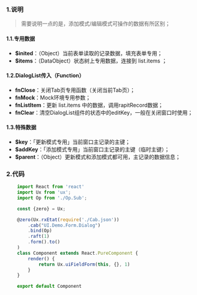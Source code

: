 ### 1.说明

> 需要说明一点的是，添加模式/编辑模式可操作的数据有所区别；

#### 1.1.专用数据

* **$inited**：（Object）当前表单读取的记录数据，填充表单专用；
* **$items**：（DataObject）状态树上专用数据，连接到 list.items ；

#### 1.2.DialogList传入（Function）

* **fnClose**：关闭Tab页专用函数（关闭当前Tab页）；
* **fnMock**：Mock环境专用参数；
* **fnListItem**：更新 list.items 中的数据，调用rapitRecord数据；
* **fnClear**：清空DialogList组件的状态中的editKey，一般在关闭窗口时使用；

#### 1.3.特殊数据

* **$key**：「更新模式专用」当前窗口主记录的主键；
* **$addKey**：「添加模式专用」当前窗口主记录的主键（临时主键）；
* **$parent**：（Object）更新模式和添加模式都可用，主记录的数据信息；

### 2.代码

```javascript
    import React from 'react'
    import Ux from 'ux';
    import Op from './Op.Sub';

    const {zero} = Ux;

    @zero(Ux.rxEtat(require('./Cab.json'))
        .cab("UI.Demo.Form.Dialog")
        .bind(Op)
        .raft(1)
        .form().to()
    )
    class Component extends React.PureComponent {
        render() {
            return Ux.uiFieldForm(this, {}, 1)
        }
    }

    export default Component
 ```